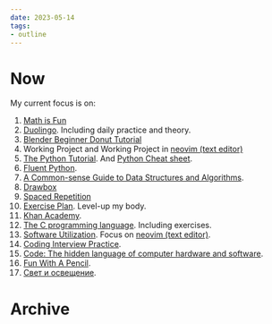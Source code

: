 ```yaml
---
date: 2023-05-14
tags:
- outline
---
```


# Now

My current focus is on:

1. [Math is Fun](https://www.mathsisfun.com/)
2. [Duolingo](./duolingo.md). Including daily practice and theory.
3. [Blender Beginner Donut Tutorial](./papis/5aee9141341f0446db43774cc7c61657/notes.md)
4. Working Project and Working Project in [neovim (text editor)](./neovim%20%28text%20editor%29.md)
5. [The Python Tutorial](./papis/14f60db29650af4d6edb2aef6d5539da/notes.md). And [Python Cheat sheet](./comprehensive%20python%20cheatsheet.md).
6. [Fluent Python](./papis/bdcf7cd50c6dc8a18320d0c05b44affe-ramalho-luciano/notes.md).
7. [A Common-sense Guide to Data Structures and Algorithms](./papis/2ef118ce3473c9fe93acfc371e3f736e-wengrow-jay/notes.md).
8. [Drawbox](./Drawbox.md)
9. [Spaced Repetition](./spaced%20repetition.md)
10. [Exercise Plan](./exercise%20plan.md). Level-up my body.
11. [Khan Academy](./khan%20academy.md).
12. [The C programming language](./papis/9c8a1a90d37c313ce0809814e3c99f82-kernighan-brian-w./notes.md). Including exercises.
13. [Software Utilization](./my%20awesome%20software%20list.md). Focus on [neovim (text editor)](./neovim%20%28text%20editor%29.md).
14. [Coding Interview Practice](./papis/aabfa212b360ace00b30ea98b5b2aba1-interviewcake/notes.md).
15. [Code: The hidden language of computer hardware and software](./papis/2f5f35f6a9f0bf0c8b514e6c119de480-petzold-charles/notes.md).
16. [Fun With A Pencil](./papis/882dd7e427ed785b79bc28335be19693-loomis-andrew/notes.md).
17. [Свет и освещение](./papis/af1e94df98f63aa42a732c48bb7d5176-david-kilpatrick/notes.md).

# Archive